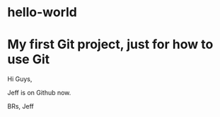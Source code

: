 # hello-world
My first Git project, just for how to use Git
=======

Hi Guys,

Jeff is on Github now.

BRs,
Jeff
